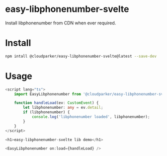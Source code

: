 # easy-libphonenumber-svelte

Install libphonenumber from CDN when ever required.

# Install

```sh
npm intall @cloudparker/easy-libphonenumber-svelte@latest --save-dev
```

# Usage
```ts
<script lang="ts">
	import EasyLibphonenumber from '@cloudparker/easy-libphonenumber-svelte';

	function handleLoad(ev: CustomEvent) {
		let libphonenumber: any = ev.detail;
		if (libphonenumber) {
			console.log('libphonenumber loaded', libphonenumber);
		}
	}
</script>

<h1>easy-libphonenumber-svelte lib demo</h1>

<EasyLibphonenumber on:load={handleLoad} />
```
